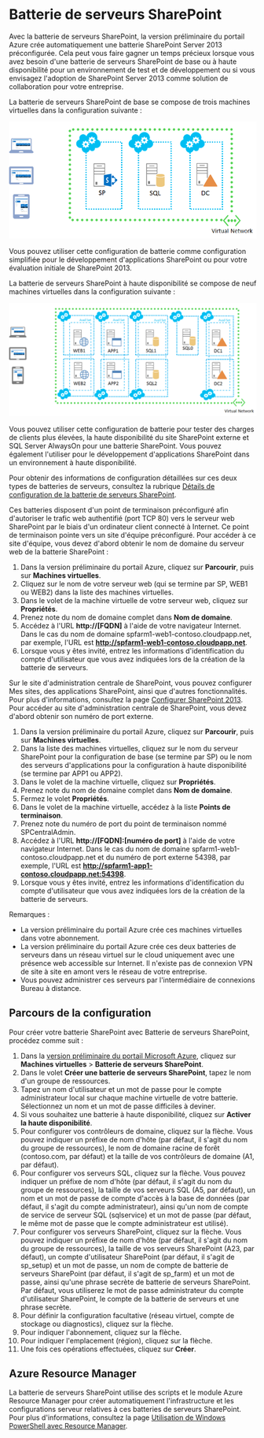 <properties title="SharePoint Server Farm" pageTitle="SharePoint Server Farm" description="Describes the new SharePoint Server Farm feature available in the Azure Preview Portal" metaKeywords="" services="virtual-machines" solutions="" documentationCenter="" authors="josephd" videoId="" scriptId="" />

<tags ms.service="virtual-machines" ms.workload="infrastructure-services" ms.tgt_pltfrm="vm-sharepoint" ms.devlang="na" ms.topic="article" ms.date="08/06/2014" ms.author="josephd"></tags>

# Batterie de serveurs SharePoint

Avec la batterie de serveurs SharePoint, la version préliminaire du portail Azure crée automatiquement une batterie SharePoint Server 2013 préconfigurée. Cela peut vous faire gagner un temps précieux lorsque vous avez besoin d'une batterie de serveurs SharePoint de base ou à haute disponibilité pour un environnement de test et de développement ou si vous envisagez l'adoption de SharePoint Server 2013 comme solution de collaboration pour votre entreprise.

La batterie de serveurs SharePoint de base se compose de trois machines virtuelles dans la configuration suivante :

![sharepointfarm][]

Vous pouvez utiliser cette configuration de batterie comme configuration simplifiée pour le développement d'applications SharePoint ou pour votre évaluation initiale de SharePoint 2013.

La batterie de serveurs SharePoint à haute disponibilité se compose de neuf machines virtuelles dans la configuration suivante :

![sharepointfarm][1]

Vous pouvez utiliser cette configuration de batterie pour tester des charges de clients plus élevées, la haute disponibilité du site SharePoint externe et SQL Server AlwaysOn pour une batterie SharePoint. Vous pouvez également l'utiliser pour le développement d'applications SharePoint dans un environnement à haute disponibilité.

Pour obtenir des informations de configuration détaillées sur ces deux types de batteries de serveurs, consultez la rubrique [Détails de configuration de la batterie de serveurs SharePoint][].

Ces batteries disposent d'un point de terminaison préconfiguré afin d'autoriser le trafic web authentifié (port TCP 80) vers le serveur web SharePoint par le biais d'un ordinateur client connecté à Internet. Ce point de terminaison pointe vers un site d'équipe préconfiguré. Pour accéder à ce site d'équipe, vous devez d'abord obtenir le nom de domaine du serveur web de la batterie SharePoint :

1.  Dans la version préliminaire du portail Azure, cliquez sur **Parcourir**, puis sur **Machines virtuelles**.
2.  Cliquez sur le nom de votre serveur web (qui se termine par SP, WEB1 ou WEB2) dans la liste des machines virtuelles.
3.  Dans le volet de la machine virtuelle de votre serveur web, cliquez sur **Propriétés**.
4.  Prenez note du nom de domaine complet dans **Nom de domaine**.
5.  Accédez à l'URL **http://[FQDN]** à l'aide de votre navigateur Internet. Dans le cas du nom de domaine spfarm1-web1-contoso.cloudpapp.net, par exemple, l'URL est **http://spfarm1-web1-contoso.cloudpapp.net**.
6.  Lorsque vous y êtes invité, entrez les informations d'identification du compte d'utilisateur que vous avez indiquées lors de la création de la batterie de serveurs.

Sur le site d'administration centrale de SharePoint, vous pouvez configurer Mes sites, des applications SharePoint, ainsi que d'autres fonctionnalités. Pour plus d'informations, consultez la page [Configurer SharePoint 2013][]. Pour accéder au site d'administration centrale de SharePoint, vous devez d'abord obtenir son numéro de port externe.

1.  Dans la version préliminaire du portail Azure, cliquez sur **Parcourir**, puis sur **Machines virtuelles**.
2.  Dans la liste des machines virtuelles, cliquez sur le nom du serveur SharePoint pour la configuration de base (se termine par SP) ou le nom des serveurs d'applications pour la configuration à haute disponibilité (se termine par APP1 ou APP2).
3.  Dans le volet de la machine virtuelle, cliquez sur **Propriétés**.
4.  Prenez note du nom de domaine complet dans **Nom de domaine**.
5.  Fermez le volet **Propriétés**.
6.  Dans le volet de la machine virtuelle, accédez à la liste **Points de terminaison**.
7.  Prenez note du numéro de port du point de terminaison nommé SPCentralAdmin.
8.  Accédez à l'URL **http://[FQDN]:[numéro de port]** à l'aide de votre navigateur Internet. Dans le cas du nom de domaine spfarm1-web1-contoso.cloudpapp.net et du numéro de port externe 54398, par exemple, l'URL est **http://spfarm1-app1-contoso.cloudpapp.net:54398**.
9.  Lorsque vous y êtes invité, entrez les informations d'identification du compte d'utilisateur que vous avez indiquées lors de la création de la batterie de serveurs.

Remarques :

-   La version préliminaire du portail Azure crée ces machines virtuelles dans     votre abonnement.
-   La version préliminaire du portail Azure crée ces deux batteries de serveurs dans un réseau virtuel sur le cloud uniquement avec une présence web accessible sur Internet. Il n'existe pas de connexion VPN de site à site en amont vers le réseau de votre entreprise.
-   Vous pouvez administrer ces serveurs par l'intermédiaire de connexions Bureau à distance.

## Parcours de la configuration

Pour créer votre batterie SharePoint avec Batterie de serveurs SharePoint, procédez comme suit :

1.  Dans la [version préliminaire du portail Microsoft Azure][], cliquez sur **Machines virtuelles** > **Batterie de serveurs SharePoint**.
2.  Dans le volet **Créer une batterie de serveurs SharePoint**, tapez le nom d'un groupe de ressources.
3.  Tapez un nom d'utilisateur et un mot de passe pour le compte administrateur local sur chaque machine virtuelle de votre batterie. Sélectionnez un nom et un mot de passe difficiles à deviner.
4.  Si vous souhaitez une batterie à haute disponibilité, cliquez sur **Activer la haute disponibilité**.
5.  Pour configurer vos contrôleurs de domaine, cliquez sur la flèche. Vous pouvez indiquer un préfixe de nom d'hôte (par défaut, il s'agit du nom du groupe de ressources), le nom de domaine racine de forêt (contoso.com, par défaut) et la taille de vos contrôleurs de domaine (A1, par défaut).
6.  Pour configurer vos serveurs SQL, cliquez sur la flèche. Vous pouvez indiquer un préfixe de nom d'hôte (par défaut, il s'agit du nom du groupe de ressources), la taille de vos serveurs SQL (A5, par défaut), un nom et un mot de passe de compte d'accès à la base de données (par défaut, il s'agit du compte administrateur), ainsi qu'un nom de compte de service de serveur SQL (sqlservice) et un mot de passe (par défaut, le même mot de passe que le compte administrateur est utilisé).
7.  Pour configurer vos serveurs SharePoint, cliquez sur la flèche. Vous pouvez indiquer un préfixe de nom d'hôte (par défaut, il s'agit du nom du groupe de ressources), la taille de vos serveurs SharePoint (A23, par défaut), un compte d'utilisateur SharePoint (par défaut, il s'agit de sp\_setup) et un mot de passe, un nom de compte de batterie de serveurs SharePoint (par défaut, il s'agit de sp\_farm) et un mot de passe, ainsi qu'une phrase secrète de batterie de serveurs SharePoint. Par défaut, vous utiliserez le mot de passe administrateur du compte d'utilisateur SharePoint, le compte de la batterie de serveurs et une phrase secrète.
8.  Pour définir la configuration facultative (réseau virtuel, compte de stockage ou diagnostics), cliquez sur la flèche.
9.  Pour indiquer l'abonnement, cliquez sur la flèche.
10. Pour indiquer l'emplacement (région), cliquez sur la flèche.
11. Une fois ces opérations effectuées, cliquez sur **Créer**.

## Azure Resource Manager

La batterie de serveurs SharePoint utilise des scripts et le module Azure Resource Manager pour créer automatiquement l'infrastructure et les configurations serveur relatives à ces batteries de serveurs SharePoint. Pour plus d'informations, consultez la page [Utilisation de Windows PowerShell avec Resource Manager][].

  [sharepointfarm]: ./media/virtual-machines-sharepoint-farm-azure-preview/SPFarm_Basic.png
  [1]: ./media/virtual-machines-sharepoint-farm-azure-preview/SPFarm_HighAvail.png
  [Détails de configuration de la batterie de serveurs SharePoint]: ../virtual-machines-sharepoint-farm-config-azure-preview/
  [Configurer SharePoint 2013]: http://technet.microsoft.com/library/ee836142.aspx
  [version préliminaire du portail Microsoft Azure]: https://portal.azure.com/
  [Utilisation de Windows PowerShell avec Resource Manager]: http://azure.microsoft.com/en-us/documentation/articles/powershell-azure-resource-manager/
